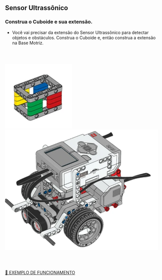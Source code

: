 ## Sensor Ultrassônico

### Construa o Cuboide e sua extensão.

- Você vai precisar da extensão do Sensor Ultrassônico para detectar objetos e obstáculos. Construa o Cuboide e, então construa a extensão na Base Motriz.

<br>
<br>

  ![Cubic image](images/cuboid.png)
  ![sensor image](images/ultrasonic.png)

<br>
<br>

 [🎥 EXEMPLO DE FUNCIONAMENTO](https://legoeducation.23video.com/v.ihtml/player.html?token=4b1f8248a6c5647255fcc3bf32276e76&source=embed&photo%5fid=55847235&autoPlay=0&autoMute=0&hideBigPlay=1&showDescriptions=0)


